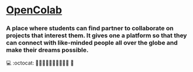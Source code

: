 # [OpenColab](http://opencolab.co/)

### A place where students can find partner to collaborate on projects that interest them. It gives one a platform so that they can connect with like-minded people all over the globe and make their dreams possible.

💻 :octocat: 🧑‍🤝‍🧑🧑‍🤝‍🧑🧑‍🤝‍🧑🌐 🥇



